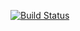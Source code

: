 [![Build Status](https://travis-ci.org/kencho51/gigathing.svg?branch=master)](https://travis-ci.org/kencho51/gigathing)